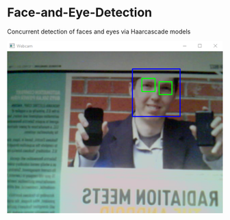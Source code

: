 # Face-and-Eye-Detection
Concurrent detection of faces and eyes via Haarcascade models

![FaceAndEye](FaceAndEye.png)
